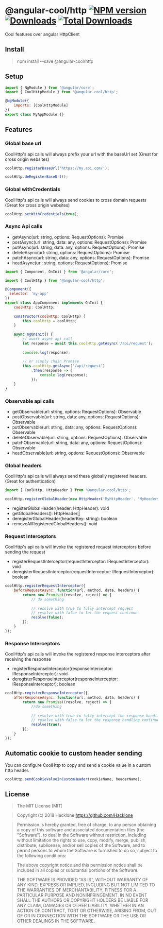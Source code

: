 [npm-url]: https://npmjs.org/package/@angular-cool/http
[npm-image]: https://img.shields.io/npm/v/@angular-cool/http.svg
[downloads-image]: https://img.shields.io/npm/dm/@angular-cool/http.svg
[total-downloads-image]: https://img.shields.io/npm/dt/@angular-cool/http.svg

# @angular-cool/http [![NPM version][npm-image]][npm-url] [![Downloads][downloads-image]][npm-url]  [![Total Downloads][total-downloads-image]][npm-url]
Cool features over angular HttpClient

## Install 
> npm install --save @angular-cool/http

## Setup
```javascript
import { NgModule } from '@angular/core';
import { CoolHttpModule } from '@angular-cool/http';

@NgModule({
    imports: [CoolHttpModule]
})
export class MyAppModule {}
```

## Features
### Global base url
CoolHttp's api calls will always prefix your url with the baseUrl set (Great for cross origin websites)

```javascript
coolHttp.registerBaseUrl('https://my.api.com/');
```

```javascript
coolHttp.deRegisterBaseUrl();
```

### Global withCredentials
CoolHttp's api calls will always send cookies to cross domain requests (Great for cross origin websites)

```javascript
coolHttp.setWithCredentials(true);
```

### Async Api calls
- getAsync<T>(url: string, options: RequestOptions): Promise<T>
- postAsync<T>(url: string, data: any, options: RequestOptions): Promise<T>
- putAsync<T>(url: string, data: any, options: RequestOptions): Promise<T>
- deleteAsync<T>(url: string, options: RequestOptions): Promise<T>
- patchAsync<T>(url: string, data: any, options: RequestOptions): Promise<T>
- headAsync<T>(url: string, options: RequestOptions): Promise<T>

```javascript
import { Component, OnInit } from '@angular/core';

import { CoolHttp } from '@angular-cool/http';

@Component({
  selector: 'my-app'
})
export class AppComponent implements OnInit { 
    coolHttp: CoolHttp;
    
    constructor(coolHttp: CoolHttp) {
        this.coolHttp = coolHttp;   
    }
    
    async ngOnInit() {
        // await async api call
        let response = await this.coolHttp.getAsync('/api/request');
        
        console.log(response);
        
        // or simply chain Promise
        this.coolHttp.getAsync('/api/request')
            .then(response => {
                console.log(response);
            });
    }
}
```

### Observable api calls
- getObservable<T>(url: string, options: RequestOptions): Observable<T>
- postObservable<T>(url: string, data: any, options: RequestOptions): Observable<T>
- putObservable<T>(url: string, data: any, options: RequestOptions): Observable<T>
- deleteObservable<T>(url: string, options: RequestOptions): Observable<T>
- patchObservable<T>(url: string, data: any, options: RequestOptions): Observable<T>
- headObservable<T>(url: string, options: RequestOptions): Observable<T>

### Global headers
CoolHttp's api calls will always send these globally registered headers. (Great for authentication)

```javascript
import { CoolHttp, HttpHeader } from '@angular-cool/http';

coolHttp.registerGlobalHeader(new HttpHeader('MyHttpHeader', 'MyHeadersValue'));
```

- registerGlobalHeader(header: HttpHeader): void
- getGlobalHeaders(): HttpHeader[]
- deregisterGlobalHeader(headerKey: string): boolean
- removeAllRegisteredGlobalHeaders(): void

### Request Interceptors
CoolHttp's api calls will invoke the registered request interceptors before sending the request

- registerRequestInterceptor(requestInterceptor: IRequestInterceptor): void
- deregisterRequestInterceptor(requestInterceptor: IRequestInterceptor): boolean

```javascript
coolHttp.registerRequestInterceptor({
    beforeRequestAsync: function(url, method, data, headers) {
        return new Promise((resolve, reject) => {
            // do something 
            
            // resolve with true to fully intercept request
            // resolve with false to let the request continue
            resolve(false);
        });
    }
});
```

### Response Interceptors
CoolHttp's api calls will invoke the registered response interceptors after receiving the response

- registerResponseInterceptor(responseInterceptor: IResponseInterceptor): void
- deregisterResponseInterceptor(responseInterceptor: IResponseInterceptor): boolean

```javascript
coolHttp.registerResponseInterceptor({
    afterResponseAsync: function(url, method, data, headers) {
        return new Promise((resolve, reject) => {
            //do something 
            
            // resolve with true to fully intercept the response handling
            // resolve with false to let the response handling continue
            resolve(true);
        });
    }
});
```

## Automatic cookie to custom header sending
You can configure CoolHttp to copy and send a cookie value in a custom http header.

```javascript
coolHttp.sendCookieValueInCustomHeader(cookieName, headerName);
```

## License
> The MIT License (MIT)

> Copyright (c) 2018 Hacklone
> https://github.com/Hacklone

> Permission is hereby granted, free of charge, to any person obtaining a copy
> of this software and associated documentation files (the "Software"), to deal
> in the Software without restriction, including without limitation the rights
> to use, copy, modify, merge, publish, distribute, sublicense, and/or sell
> copies of the Software, and to permit persons to whom the Software is
> furnished to do so, subject to the following conditions:

> The above copyright notice and this permission notice shall be included in all
> copies or substantial portions of the Software.

> THE SOFTWARE IS PROVIDED "AS IS", WITHOUT WARRANTY OF ANY KIND, EXPRESS OR
> IMPLIED, INCLUDING BUT NOT LIMITED TO THE WARRANTIES OF MERCHANTABILITY,
> FITNESS FOR A PARTICULAR PURPOSE AND NONINFRINGEMENT. IN NO EVENT SHALL THE
> AUTHORS OR COPYRIGHT HOLDERS BE LIABLE FOR ANY CLAIM, DAMAGES OR OTHER
> LIABILITY, WHETHER IN AN ACTION OF CONTRACT, TORT OR OTHERWISE, ARISING FROM,
> OUT OF OR IN CONNECTION WITH THE SOFTWARE OR THE USE OR OTHER DEALINGS IN THE
> SOFTWARE.
